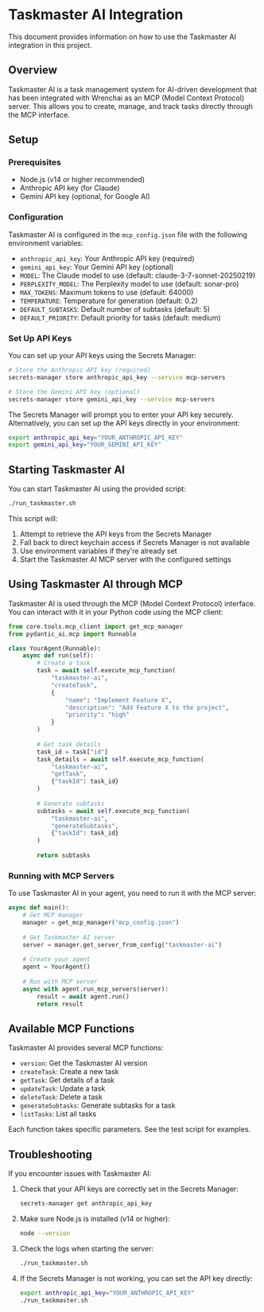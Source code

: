 # Taskmaster AI Integration

This document provides information on how to use the Taskmaster AI integration in this project.

## Overview

Taskmaster AI is a task management system for AI-driven development that has been integrated with Wrenchai as an MCP (Model Context Protocol) server. This allows you to create, manage, and track tasks directly through the MCP interface.

## Setup

### Prerequisites

- Node.js (v14 or higher recommended)
- Anthropic API key (for Claude)
- Gemini API key (optional, for Google AI)

### Configuration

Taskmaster AI is configured in the `mcp_config.json` file with the following environment variables:

- `anthropic_api_key`: Your Anthropic API key (required)
- `gemini_api_key`: Your Gemini API key (optional)
- `MODEL`: The Claude model to use (default: claude-3-7-sonnet-20250219)
- `PERPLEXITY_MODEL`: The Perplexity model to use (default: sonar-pro)
- `MAX_TOKENS`: Maximum tokens to use (default: 64000)
- `TEMPERATURE`: Temperature for generation (default: 0.2)
- `DEFAULT_SUBTASKS`: Default number of subtasks (default: 5)
- `DEFAULT_PRIORITY`: Default priority for tasks (default: medium)

### Set Up API Keys

You can set up your API keys using the Secrets Manager:

```bash
# Store the Anthropic API key (required)
secrets-manager store anthropic_api_key --service mcp-servers

# Store the Gemini API key (optional)
secrets-manager store gemini_api_key --service mcp-servers
```

The Secrets Manager will prompt you to enter your API key securely. Alternatively, you can set up the API keys directly in your environment:

```bash
export anthropic_api_key="YOUR_ANTHROPIC_API_KEY"
export gemini_api_key="YOUR_GEMINI_API_KEY"
```

## Starting Taskmaster AI

You can start Taskmaster AI using the provided script:

```bash
./run_taskmaster.sh
```

This script will:
1. Attempt to retrieve the API keys from the Secrets Manager
2. Fall back to direct keychain access if Secrets Manager is not available
3. Use environment variables if they're already set
4. Start the Taskmaster AI MCP server with the configured settings

## Using Taskmaster AI through MCP

Taskmaster AI is used through the MCP (Model Context Protocol) interface. You can interact with it in your Python code using the MCP client:

```python
from core.tools.mcp_client import get_mcp_manager
from pydantic_ai.mcp import Runnable

class YourAgent(Runnable):
    async def run(self):
        # Create a task
        task = await self.execute_mcp_function(
            "taskmaster-ai",
            "createTask",
            {
                "name": "Implement Feature X",
                "description": "Add Feature X to the project",
                "priority": "high"
            }
        )
        
        # Get task details
        task_id = task["id"]
        task_details = await self.execute_mcp_function(
            "taskmaster-ai",
            "getTask",
            {"taskId": task_id}
        )
        
        # Generate subtasks
        subtasks = await self.execute_mcp_function(
            "taskmaster-ai",
            "generateSubtasks",
            {"taskId": task_id}
        )
        
        return subtasks
```

### Running with MCP Servers

To use Taskmaster AI in your agent, you need to run it with the MCP server:

```python
async def main():
    # Get MCP manager
    manager = get_mcp_manager("mcp_config.json")
    
    # Get Taskmaster AI server
    server = manager.get_server_from_config("taskmaster-ai")
    
    # Create your agent
    agent = YourAgent()
    
    # Run with MCP server
    async with agent.run_mcp_servers(server):
        result = await agent.run()
        return result
```

## Available MCP Functions

Taskmaster AI provides several MCP functions:

- `version`: Get the Taskmaster AI version
- `createTask`: Create a new task
- `getTask`: Get details of a task
- `updateTask`: Update a task
- `deleteTask`: Delete a task
- `generateSubtasks`: Generate subtasks for a task
- `listTasks`: List all tasks

Each function takes specific parameters. See the test script for examples.

## Troubleshooting

If you encounter issues with Taskmaster AI:

1. Check that your API keys are correctly set in the Secrets Manager:
   ```bash
   secrets-manager get anthropic_api_key
   ```

2. Make sure Node.js is installed (v14 or higher):
   ```bash
   node --version
   ```

3. Check the logs when starting the server:
   ```bash
   ./run_taskmaster.sh
   ```

4. If the Secrets Manager is not working, you can set the API key directly:
   ```bash
   export anthropic_api_key="YOUR_ANTHROPIC_API_KEY"
   ./run_taskmaster.sh
   ```